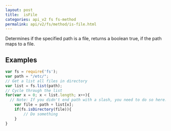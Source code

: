 ```yaml
---
layout: post
title:  isFile
categories: api_v2 fs fs-method
permalink: api/v2/fs/method/is-file.html
---
```

Determines if the specified path is a file, returns a boolean true, if the path maps to a file.
## Examples

```javascript
var fs = require('fs');
var path = "/etc/";
// Get a list all files in directory
var list = fs.list(path);
// Cycle through the list
for(var x = 0; x < list.length; x++){
  // Note: If you didn't end path with a slash, you need to do so here.
	var file = path + list[x]; 
	if(fs.isDirectory(file)){
		// Do something
	}
}
```








